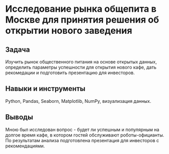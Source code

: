 # Исследование рынка общепита в Москве для принятия решения об открытии нового заведения

## Задача

Изучить рынок общественного питания на основе открытых данных, определить параметры успешности для открытия нового кафе, дать рекомедации и подготовить презентацию для инвесторов.  

## Навыки и инструменты

Python, Pandas, Seaborn, Matplotlib, NumPy, визуализация данных.

## Выводы

Мною был исследован вопрос - будет ли успешным и популярным на долгое время кафе, в
котором гостей обслуживают роботы-официанты. По результатам анализа подготовлена
презентация для инвесторов с рекомендациями.
